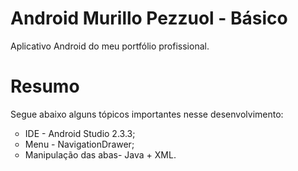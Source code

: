 # Android Murillo Pezzuol - Básico
<p>Aplicativo Android do meu portfólio profissional.</p>

# Resumo
<p>Segue abaixo alguns tópicos importantes nesse desenvolvimento:</p>
<ul TYPE="circle">
<li>IDE - Android Studio 2.3.3;</li>
<li>Menu - NavigationDrawer;</li>
<li>Manipulação das abas- Java + XML.</li>
</ul>